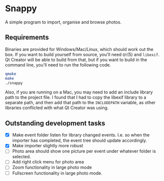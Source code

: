 # Snappy
A simple program to import, organise and browse photos.

## Requirements
Binaries are provided for Windows/Mac/Linux, which should work out the box.
If you want to build yourself from source, you'll need ``Qt``(5) and ``libexif``.
Qt Creator will be able to build from that, but if you want to build in the command line, you'll need to run the following code.

```bash
qmake
make
./snappy
```
Also, if you are running on a Mac, you may need to add an include library path to the project file. I found that I had to copy the libexif library to a separate path, and then add that path to the ``INCLUDEPATH`` variable, as other libraries conflicted with what Qt Creator was using.

## Outstanding development tasks

- [x] Make event folder listen for library changed events. I.e. so when the importer has completed, the event tree should update accordingly.
- [x] Make importer slightly more robust
- [ ] Photo area should show one picture per event under whatever folder is selected.
- [ ] Add right click menu for photo area
- [ ] Zoom functionality in large photo mode
- [ ] Fullscreen functionality in large photo mode.
